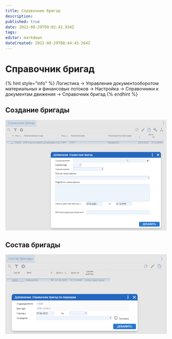```yaml
---
title: Справочник бригад
description: 
published: true
date: 2022-08-29T09:02:42.934Z
tags: 
editor: markdown
dateCreated: 2022-08-29T08:44:45.264Z
---
```


# Справочник бригад

{% hint style="info" %}
Логистика → Управление документооборотом материальных и финансовых потоков → Настройка → Справочники к документам движения → Справочник бригад
{% endhint %}

## Создание бригады

![](<../../assets/image (1024).png>)

## Состав бригады

![](<../../assets/image (1016).png>)

